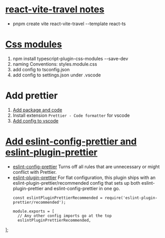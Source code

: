 # [react-vite-travel notes](https://note.youdao.com/s/JKX4DjYw)
- pnpm create vite react-vite-travel --template react-ts

# [Css modules](https://github.com/AntonyC/react-vite-travel/commit/bcc616f46169afa8f846becfb8a17d46c2e1e1e2)
1. npm install typescript-plugin-css-modules --save-dev
2. naming Conventions: styles.module.css
3. add config to tsconfig.json
4. add config to settings.json under .vscode

# Add prettier
1. [Add package and code](https://github.com/AntonyC/react-vite-travel/commit/a148e4f4aa6dedd7e945db45ae30797753bb9186)
2. Install extension `Prettier - Code formatter` for vscode
3. [Add config to vscode](https://github.com/AntonyC/react-vite-travel/commit/3eccca5c394df6f9d64c222b0a39ea68f25099bb)

# [Add eslint-config-prettier and eslint-plugin-prettier](https://github.com/AntonyC/react-vite-travel/commit/f2d43c5ec0389d68ceca3f660a174a5078ea08b6#diff-a32a0887ed9d1d707bbb3b845b7df7fd40e673c47e7b60a3ebd896b68d3b8839)
- [eslint-config-prettier](https://github.com/prettier/eslint-config-prettier?tab=readme-ov-file#eslint-config-prettier)
  Turns off all rules that are unnecessary or might conflict with Prettier.
- [eslint-plugin-prettier](https://github.com/prettier/eslint-plugin-prettier?tab=readme-ov-file#installation)
  For flat configuration, this plugin ships with an eslint-plugin-prettier/recommended config that sets up both eslint-plugin-prettier and eslint-config-prettier in one go.
  ```
  const eslintPluginPrettierRecommended = require('eslint-plugin-prettier/recommended');

  module.exports = [
    // Any other config imports go at the top
    eslintPluginPrettierRecommended,
];
  ```
